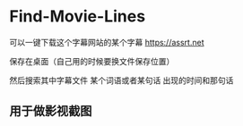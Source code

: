 # Find-Movie-Lines
可以一键下载这个字幕网站的某个字幕 https://assrt.net

保存在桌面（自己用的时候要换文件保存位置）

然后搜索其中字幕文件 某个词语或者某句话 出现的时间和那句话

## 用于做影视截图
